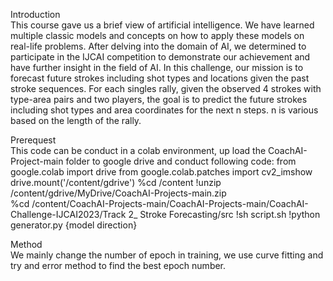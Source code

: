 Introduction  
    This course gave us a brief view of artificial intelligence. We have learned multiple classic models and concepts on how to apply these models on real-life problems. After delving into the domain of AI, we determined to participate in the IJCAI competition to demonstrate our achievement and have further insight in the field of AI.
    In this challenge, our mission is to forecast future strokes including shot types and locations given the past stroke sequences. For each singles rally, given the observed 4 strokes with type-area pairs and two players, the goal is to predict the future strokes including shot types and area coordinates for the next n steps. n is various based on the length of the rally.

Prerequest  
    This code can be conduct in a colab environment, up load the CoachAI-Project-main folder to google drive and conduct following code:
    from google.colab import drive
    from google.colab.patches import cv2_imshow
    drive.mount('/content/gdrive')
    %cd /content
    !unzip /content/gdrive/MyDrive/CoachAI-Projects-main.zip  
    %cd /content/CoachAI-Projects-main/CoachAI-Projects-main/CoachAI-Challenge-IJCAI2023/Track 2_ Stroke Forecasting/src
    !sh script.sh
    !python generator.py {model direction}
   
Method  
    We mainly change the number of epoch in training, we use curve fitting and try and error method to find the best epoch number.
